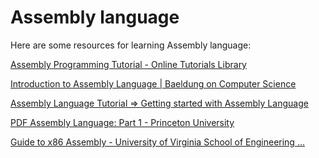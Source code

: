 
Assembly language
=================


Here are some resources for learning Assembly language:

[Assembly Programming Tutorial - Online Tutorials Library](https://www.tutorialspoint.com/assembly_programming/index.htm)

[Introduction to Assembly Language | Baeldung on Computer Science](https://www.baeldung.com/cs/assembly-language)

[Assembly Language Tutorial => Getting started with Assembly Language](https://riptutorial.com/assembly)

[PDF Assembly Language: Part 1 - Princeton University](https://www.cs.princeton.edu/courses/archive/spr19/cos217/lectures/13_Assembly1.pdf)

[Guide to x86 Assembly - University of Virginia School of Engineering ...](https://www.cs.virginia.edu/~evans/cs216/guides/x86.html)
